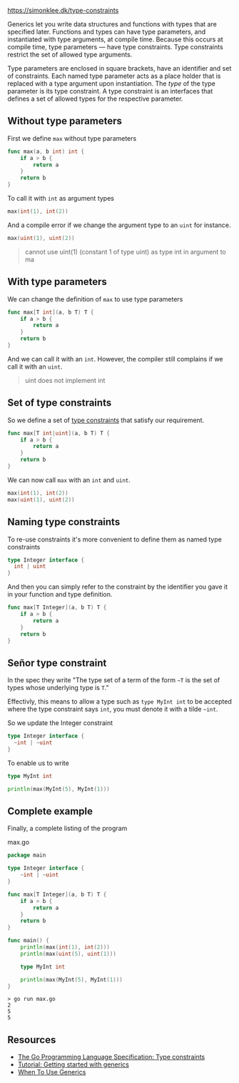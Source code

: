 https://simonklee.dk/type-constraints

Generics let you write data structures and functions with types that are specified later. Functions and types can have type parameters, and instantiated with type arguments, at compile time. Because this occurs at compile time, type parameters — have type constraints. Type constraints restrict the set of allowed type arguments.

Type parameters are enclosed in square brackets, have an identifier and set of constraints. Each named type parameter acts as a place holder that is replaced with a type argument upon instantiation. The _type_ of the type parameter is its type constraint. A type constraint is an interfaces that defines a set of allowed types for the respective parameter.

## Without type parameters

First we define `max` without type parameters

```go
func max(a, b int) int {
    if a > b {
        return a
    }
    return b
}
```

To call it with `int` as argument types

```go
max(int(1), int(2))
```

And a compile error if we change the argument type to an `uint` for instance.

```go
max(uint(1), uint(2))
```

> cannot use uint(1) (constant 1 of type uint) as type int in argument to ma

## With type parameters

We can change the definition of `max` to use type parameters

```go
func max[T int](a, b T) T {
    if a > b {
        return a
    }
    return b
}
```

And we can call it with an `int`. However, the compiler still complains if we call it with an `uint`.

> uint does not implement int

## Set of type constraints

So we define a set of [type constraints](https://go.dev/ref/spec#Type_constraints) that satisfy our requirement.

```go
func max[T int|uint](a, b T) T {
    if a > b {
        return a
    }
    return b
}
```

We can now call `max` with an `int` and `uint`.

```go
max(int(1), int(2))
max(uint(1), uint(2))
```

## Naming type constraints

To re-use constraints it's more convenient to define them as named type constraints

```go
type Integer interface {
  int | uint
}
```

And then you can simply refer to the constraint by the identifier you gave it in your function and type definition.

```go
func max[T Integer](a, b T) T {
    if a > b {
        return a
    }
    return b
}
```

## Señor type constraint

In the spec they write "The type set of a term of the form `~T` is the set of types whose underlying type is `T`."

Effectivly, this means to allow a type such as `type MyInt int` to be accepted where the type constraint says `int`, you must denote it with a tilde `~int`.

So we update the Integer constraint

```go
type Integer interface {
  ~int | ~uint
}
```

To enable us to write

```go
type MyInt int

println(max(MyInt(5), MyInt(1)))
```

## Complete example

Finally, a complete listing of the program

max.go

```go
package main

type Integer interface {
    ~int | ~uint
}

func max[T Integer](a, b T) T {
    if a > b {
        return a
    }
    return b
}

func main() {
    println(max(int(1), int(2)))
    println(max(uint(5), uint(1)))

    type MyInt int

    println(max(MyInt(5), MyInt(1)))
}
```

```
> go run max.go
2
5
5
```

## Resources

- [The Go Programming Language Specification: Type constraints](https://go.dev/ref/spec#Type_constraints)
- [Tutorial: Getting started with generics](https://go.dev/doc/tutorial/generics)
- [When To Use Generics](https://go.dev/blog/when-generics)